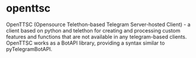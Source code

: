 # openttsc
OpenTTSC (Opensource Telethon-based Telegram Server-hosted Client) - a client based on python and telethon for creating and processing custom features and functions that are not available in any telegram-based clients. OpenTTSC works as a BotAPI library, providing a syntax similar to pyTelegramBotAPI.
